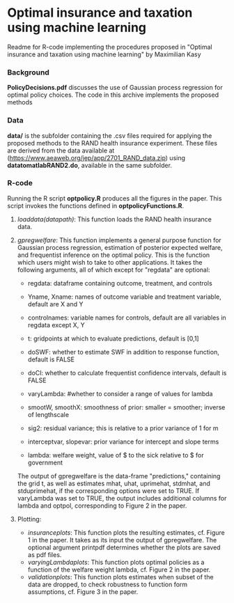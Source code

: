 # Optimal insurance and taxation using machine learning

Readme for R-code implementing the procedures proposed in
"Optimal insurance and taxation using machine learning"
by Maximilian Kasy


### Background
**PolicyDecisions.pdf** discusses the use of Gaussian process regression for optimal policy choices.
The code in this archive implements the proposed methods


### Data
**data/** is the subfolder containing the .csv files required for applying the proposed methods to the RAND health insurance experiment.
These files are derived from the data available at (https://www.aeaweb.org/jep/app/2701_RAND_data.zip) using **datatomatlabRAND2.do**, available in the same subfolder.


### R-code
Running the R script **optpolicy.R** produces all the figures in the paper.
This script invokes the functions defined in **optpolicyFunctions.R**.


1) *loaddata(datapath)*:
	This function loads the RAND health insurance data.

2) *gpregwelfare*:
	This function implements a general purpose function for Gaussian process regression, estimation of posterior expected welfare, and frequentist inference on the optimal policy. This is the function which users might wish to take to other applications. It takes the following arguments, all of which except for "regdata" are optional:

	+ regdata: dataframe containing outcome, treatment, and controls
	+ Yname, Xname: names of outcome variable and treatment variable, default are X and Y
	+ controlnames: variable names for controls, default are all variables in regdata except X, Y
	+ t: gridpoints at which to evaluate predictions, default is [0,1]
	+ doSWF: whether to estimate SWF in addition to response function, default is FALSE
	+ doCI: whether to calculate frequentist confidence intervals, default is FALSE
	+ varyLambda:  #whether to consider a range of values for lambda

	+ smootW, smoothX: smoothness of prior: smaller = smoother; inverse of lengthscale
	+ sig2: residual variance; this is relative to a prior variance of 1 for m
	+ interceptvar, slopevar: prior variance for intercept and slope terms
	+ lambda: welfare weight, value of $ to the sick relative to $ for government


	The output of gpregwelfare is the data-frame "predictions," containing the grid t, as well as estimates mhat, uhat, uprimehat, stdmhat, and stduprimehat, if the corresponding options were set to TRUE.
	If varyLambda was set to TRUE, the output includes additional columns for lambda and optpol, corresponding to Figure 2 in the paper.

                      
3) Plotting:
	+ *insuranceplots*: This function plots the resulting estimates, cf. Figure 1 in the paper. It takes as its input the output of gpregwelfare. The optional argument printpdf determines whether the plots are saved as pdf files.
	+ *varyingLambdaplots*: This function plots optimal policies as a function of the welfare weight lambda, cf. Figure 2 in the paper.
	+ *validationplots*: This function plots estimates when subset of the data are dropped, to check robustness to function form assumptions, cf. Figure 3 in the paper.
